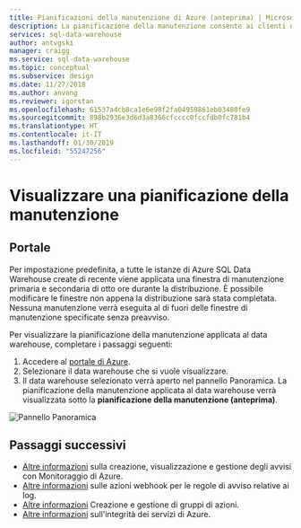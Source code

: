 ```yaml
---
title: Pianificazioni della manutenzione di Azure (anteprima) | Microsoft Docs
description: La pianificazione della manutenzione consente ai clienti di programmare tutti gli eventi di manutenzione pianificata necessari usati da Azure SQL Data Warehouse per distribuire nuovi aggiornamenti, patch e funzionalità.
services: sql-data-warehouse
author: antvgski
manager: craigg
ms.service: sql-data-warehouse
ms.topic: conceptual
ms.subservice: design
ms.date: 11/27/2018
ms.author: anvang
ms.reviewer: igorstan
ms.openlocfilehash: 61537a4cb8ca1e6e98f2fa04959861eb03480fe9
ms.sourcegitcommit: 898b2936e3d6d3a8366cfcccc0fccfdb0fc781b4
ms.translationtype: HT
ms.contentlocale: it-IT
ms.lasthandoff: 01/30/2019
ms.locfileid: "55247256"
---
```

# <a name="view-a-maintenance-schedule"></a>Visualizzare una pianificazione della manutenzione 

## <a name="portal"></a>Portale

Per impostazione predefinita, a tutte le istanze di Azure SQL Data Warehouse create di recente viene applicata una finestra di manutenzione primaria e secondaria di otto ore durante la distribuzione. È possibile modificare le finestre non appena la distribuzione sarà stata completata. Nessuna manutenzione verrà eseguita al di fuori delle finestre di manutenzione specificate senza preavviso.

Per visualizzare la pianificazione della manutenzione applicata al data warehouse, completare i passaggi seguenti:

1.  Accedere al [portale di Azure](https://portal.azure.com/).
2.  Selezionare il data warehouse che si vuole visualizzare. 
3.  Il data warehouse selezionato verrà aperto nel pannello Panoramica. La pianificazione della manutenzione applicata al data warehouse verrà visualizzata sotto la **pianificazione della manutenzione (anteprima)**.

![Pannello Panoramica](media/sql-data-warehouse-maintenance-scheduling/clear-overview-blade.PNG)

## <a name="next-steps"></a>Passaggi successivi
- [Altre informazioni](https://docs.microsoft.com/azure/monitoring-and-diagnostics/monitor-alerts-unified-usage) sulla creazione, visualizzazione e gestione degli avvisi con Monitoraggio di Azure.
- [Altre informazioni](https://docs.microsoft.com/azure/monitoring-and-diagnostics/monitor-alerts-unified-log-webhook) sulle azioni webhook per le regole di avviso relative ai log.
- [Altre informazioni](https://docs.microsoft.com/azure/monitoring-and-diagnostics/monitoring-action-groups) Creazione e gestione di gruppi di azioni.
- [Altre informazioni](https://docs.microsoft.com/azure/service-health/service-health-overview) sull'integrità dei servizi di Azure.


